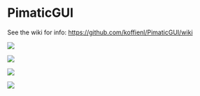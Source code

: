 # PimaticGUI

See the wiki for info: https://github.com/koffienl/PimaticGUI/wiki

![](https://github.com/koffienl/PimaticGUI/raw/master/screenshots/pimatic-gui-huis.PNG "")

![](https://github.com/koffienl/PimaticGUI/raw/master/screenshots/pimatic-gui-metro.PNG "")

![](https://github.com/koffienl/PimaticGUI/raw/master/screenshots/pimatic-gui-nest.PNG "")

![](https://github.com/koffienl/PimaticGUI/raw/master/screenshots/pimatic-gui-log.PNG "")
